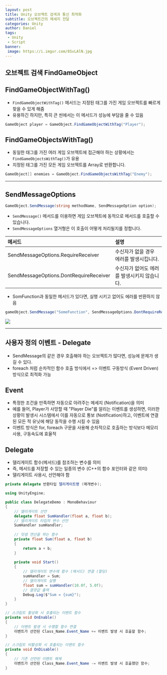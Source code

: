 ```yaml
---
layout: post
title: Unity 오브젝트 검색과 통신 최적화
subtitle: 오브젝트간의 메세지 전달
categories: Unity
author: Daniel
tags: 
 - Unity
 - Script
banner:
 image: https://i.imgur.com/8SvLAlN.jpg
---
```


오브젝트 검색 FindGameObject
--

## FindGameObjectWithTag()

- `FindGameObjectWithTag()` 메서드는 지정된 태그를 가진 게임 오브젝트를 빠르게 찾을 수 있게 해줌
- 유용하긴 하지만, 특히 큰 씬에서는 이 메서드가 성능에 부담을 줄 수 있음
```csharp
GameObject player = GameObject.FindGameObjectWithTag("Player");
```

## FindGameObjectsWithTag()

- 동일한 태그를 가진 여러 게임 오브젝트에 접근해야 하는 상황에서는 `FindGameObjectsWithTag()`가 유용
- 지정된 태그를 가진 모든 게임 오브젝트를 Array로 반환합니다.
```csharp
GameObject[] enemies = GameObject.FindGameObjectsWithTag("Enemy");
```


---

## SendMessageOptions

```csharp
GameObject.SendMessage(string methodName, SendMessageOption option);
```
- `SendMessage()` 메서드를 이용하면 게임 오브젝트에 동적으로 메서드를 호출할 수 있습니다.
- `SendMessageOptions` 열거형은 이 호출이 어떻게 처리될지를 정합니다.

|메서드|설명|
|:--|:--|
|SendMessageOptions.RequireReceiver|수신자가 없을 경우 에러를 발생시킵니다.|
|SendMessageOptions.DontRequireReceiver|수신자가 없어도 에러를 발생시키지 않습니다.|

- SomFunction과 동일한 메서드가 있다면, 실행 시키고 없어도 에러를 반환하지 않음
```csharp
gameObject.SendMessage("SomeFunction", SendMessageOptions.DontRequireReceiver
```

![](https://i.imgur.com/8SvLAlN.jpg)

---

사용자 정의 이벤트 - Delegate
--

- SendMessage의 같은 경우 호출해야 하는 오브젝트가 많다면, 성능에 문제가 생길 수 있다.
- foreach 처럼 순차적인 함수 호출 방식에서 => 이벤트 구동방식 (Event Driven) 방식으로 최적화 가능

## Event
- 특정한 조건을 만족하면 자동으로 아려주는 메세지 (Notification)을 의미
- 예를 들어, Player가 사망할 때 "Player Die"를 알리는 이벤트를 생성하면, 이러한 상황이 발생시 시스템에서 이를 자동으로 통보 (Notification)하고, 이벤트에 연결된 모든 적 유닛에 해당 동작을 수행 시킬 수 있음
- 이벤트 방식은 for, foreach 구문을 사용해 순차적으로 호출하는 방식보다 메모리 사용, 구동속도에 효율적

## Delegate
- 델리게이트 함수(메서드)를 참조하는 변수를 의미
- 즉, 메서드를 저장할 수 있는 일종의 변수 (C++의 함수 포인터와 같은 의미)
- 델리게이트 사용시, 선언해야 함
```csharp
private delegate 반환타입 델리게이트명 (매개변수);
```

```csharp
using UnityEngine;

public class DelegateDemo : MonoBehaviour
{
	// 델리게이트 선언
	delegate float SumHandler(float a, float b);
	// 델리게이트 타입의 변수 선언
	SumHandler sumHandler;
	
	// 덧셈 연산을 하는 함수
	private float Sum(float a, float b)
	{
		return a + b;
	} 
	
	private void Start()
	{
		// 델리게이트 변수에 함수 (메서드) 연결 (할당)
		sumHandler = Sum;
		// 델리게이트 실행
		float sum = sumHandler(10.0f, 5.0f);
		// 결괏값 출력
		Debug.Log($"Sum = {sum}");
	} 
}
```

```csharp
// 스크립트 활성화 시 호출되는 이벤트 함수
private void OnEnable()
{
	// 이벤트 발생 시 수행할 함수 연결
	이벤트가 선언된 Class_Name.Event_Name += 이벤트 발생 시 호출할 함수; 
}

// 스크립트 비활성화 시 호출되는 이벤트 함수
private void OnDisable()
{
	// 기존 선언된 이벤트 해제
	이벤트가 선언된 Class_Name.Event_Name -= 이벤트 발생 시 호출했던 함수;
}
```

